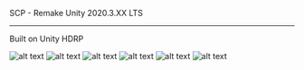 SCP - Remake Unity 2020.3.XX LTS

---------------------------------------
Built on Unity HDRP

![alt text](https://i.imgur.com/281jdTv.jpg)
![alt text](https://i.imgur.com/G0LVirJ.jpg)
![alt text](https://i.imgur.com/wdUznGn.jpg)
![alt text](https://i.imgur.com/LPI9Lr3.jpg)
![alt text](https://i.imgur.com/7h8JcdL.jpg)
![alt text](https://i.imgur.com/9XvxclV.jpg)
